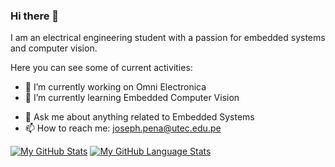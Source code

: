### Hi there 👋
I am an electrical engineering student with a passion for embedded systems and computer vision.

Here you can see some of current activities:
- 🔭 I’m currently working on Omni Electronica
- 🌱 I’m currently learning Embedded Computer Vision
<!-- - 👯 I’m looking to collaborate on ... -->
<!-- - 🤔 I’m looking for help with ...-->
- 💬 Ask me about anything related to Embedded Systems
- 📫 How to reach me: joseph.pena@utec.edu.pe
<!-- - 😄 Pronouns: ... -->
<!-- - ⚡ Fun fact: -->

<!--
**JosephPenaQuino/JosephPenaQuino** is a ✨ _special_ ✨ repository because its `README.md` (this file) appears on your GitHub profile.

Here are some ideas to get you started:

- 🔭 I’m currently working on ...
- 🌱 I’m currently learning ...
- 👯 I’m looking to collaborate on ...
- 🤔 I’m looking for help with ...
- 💬 Ask me about ...
- 📫 How to reach me: ...
- 😄 Pronouns: ...
- ⚡ Fun fact: ...
-->

[![My GitHub Stats](https://github-readme-stats.vercel.app/api/?username=JosephPenaQuino&count_private=true&theme=tokyonight&showicons=true)]()
[![My GitHub Language Stats](https://github-readme-stats.vercel.app/api/top-langs/?username=JosephPenaQuino&langs_count=5&theme=tokyonight)]()
